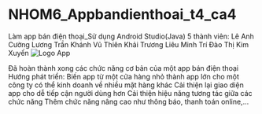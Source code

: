 # NHOM6_Appbandienthoai_t4_ca4
Làm app bán điện thoại_Sử dụng Android Studio(Java)
5 thành viên:
Lê Anh Cường
Lương Trần Khánh
Vũ Thiên Khải
Trương Liêu Minh Trí
Đào Thị Kim Xuyến
![Logo App](https://github.com/VTkhai/NHOM6_Appbandienthoai_t4_ca4/assets/116328261/45c164e9-044d-4252-9201-d6e65ddc766c)



Đã hoàn thành xong các chức năng cơ bản của một app bán điện thoại 
Hướng phát triển: 
Biến app từ một cửa hàng nhỏ thành app lớn cho một công ty có thể kinh doanh về nhiều mặt hàng khác
Cải thiện lại giao diện app cho dễ tiếp cận người dùng hơn
Cải thiện hiệu năng tương tác giữa các chức năng
Thêm chức năng nâng cao như thông báo, thanh toán online,...
